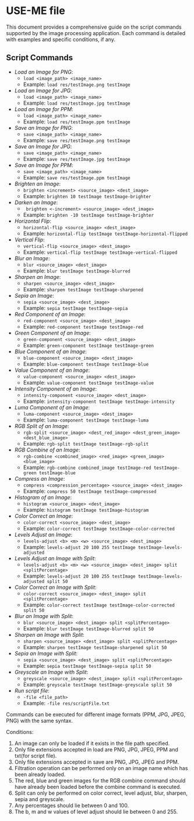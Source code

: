 # USE-ME file

This document provides a comprehensive guide on the script commands supported by the image
processing application. Each command is detailed with examples and specific conditions, if any.

## Script Commands

- *Load an Image for PNG*:
    - `load <image_path> <image_name>`
    - Example: `load res/testImage.png testImage`
- *Load an Image for JPG*:
    - `load <image_path> <image_name>`
    - Example: `load res/testImage.jpg testImage`
- *Load an Image for PPM*:
    - `load <image_path> <image_name>`
    - Example: `load res/testImage.ppm testImage`
- *Save an Image for PNG*:
    - `save <image_path> <image_name>`
    - Example: `save res/testImage.png testImage`
- *Save an Image for JPG*:
    - `save <image_path> <image_name>`
    - Example: `save res/testImage.jpg testImage`
- *Save an Image for PPM*:
    - `save <image_path> <image_name>`
    - Example: `save res/testImage.ppm testImage`
- *Brighten an Image*:
    - `brighten <increment> <source_image> <dest_image>`
    - Example: `brighten 10 testImage testImage-brighter`
- *Darken an Image*:
    - ` brighten <-increment> <source_image> <dest_image>`
    - Example: `brighten -10 testImage testImage-brighter`
- *Horizontal Flip*:
    - `horizontal-flip <source_image> <dest_image>`
    - Example: `horizontal-flip testImage testImage-horizontal-flipped`
- *Vertical Flip*:
    - `vertical-flip <source_image> <dest_image>`
    - Example: `vertical-flip testImage testImage-vertical-flipped`
- *Blur an Image*:
    - `blur <source_image> <dest_image>`
    - Example: `blur testImage testImage-blurred`
- *Sharpen an Image*:
    - `sharpen <source_image> <dest_image>`
    - Example: `sharpen testImage testImage-sharpened`
- *Sepia an Image*:
    - `sepia <source_image> <dest_image>`
    - Example: `sepia testImage testImage-sepia`
- *Red Component of an Image*:
    - `red-component <source_image> <dest_image>`
    - Example: `red-component testImage testImage-red`
- *Green Component of an Image*:
    - `green-component <source_image> <dest_image>`
    - Example: `green-component testImage testImage-green` 
- *Blue Component of an Image*:
    - `blue-component <source_image> <dest_image>`
    - Example: `blue-component testImage testImage-blue`
- *Value Component of an Image*:
    - `value-component <source_image> <dest_image>`
    - Example: `value-component testImage testImage-value`
- *Intensity Component of an Image*:
    - `intensity-component <source_image> <dest_image>`
    - Example: `intensity-component testImage testImage-intensity`
- *Luma Component of an Image*:
    - `luma-component <source_image> <dest_image>`
    - Example: `luma-component testImage testImage-luma`
- *RGB Split of an Image*:
    - `rgb-split <source_image> <dest_red_image> <dest_green_image> <dest_blue_image>`
    - Example: `rgb-split testImage testImage-rgb-split`
- *RGB Combine of an Image*:
    - `rgb-combine <combined_image> <red_image> <green_image> <blue_image>`
    - Example: `rgb-combine combined_image testImage-red testImage-green testImage-blue`
- *Compress an Image*:
    - `compress <compression_percentage> <source_image> <dest_image>`
    - Example: `compress 50 testImage testImage-compressed`
- *Histogram of an Image*:
    - `histogram <source_image> <dest_image>`
    - Example: `histogram testImage testImage-histogram`
- *Color Correct an Image*:
    - `color-correct <source_image> <dest_image>`
    - Example: `color-correct testImage testImage-color-corrected`
- *Levels Adjust an Image*:
   - `levels-adjust <b> <m> <w> <source_image> <dest_image>`
   - Example: `levels-adjust 20 100 255 testImage testImage-levels-adjusted`
- *Levels Adjust an Image with Split*:
   - `levels-adjust <b> <m> <w> <source_image> <dest_image> split <splitPercentage>`
   - Example: `levels-adjust 20 100 255 testImage testImage-levels-adjusted split 50`
- *Color Correct an Image with Split*:
   - `color-correct <source_image> <dest_image> split <splitPercentage>`
   - Example: `color-correct testImage testImage-color-corrected split 50`
- *Blur an Image with Split*:
   - `blur <source_image> <dest_image> split <splitPercentage>`
   - Example: `blur testImage testImage-blurred split 50`
- *Sharpen an Image with Split*:
   - `sharpen <source_image> <dest_image> split <splitPercentage>`
   - Example: `sharpen testImage testImage-sharpened split 50`
- *Sepia an Image with Split*:
   - `sepia <source_image> <dest_image> split <splitPercentage>`
   - Example: `sepia testImage testImage-sepia split 50`
- *Greyscale an Image with Split*:
   - `greyscale <source_image> <dest_image> split <splitPercentage>`
   - Example: `greyscale testImage testImage-greyscale split 50`
- *Run script file*:
   - `-file <file_path>`
   - Example: `-file res/scriptFile.txt`

Commands can be executed for different image formats (PPM, JPG, JPEG, PNG) with the same syntax.

Conditions:
1. An image can only be loaded if it exists in the file path specified.
2. Only file extensions accepted in load are PNG, JPG, JPEG, PPM and txt(for script file). 
3. Only file extensions accepted in save are PNG, JPG, JPEG and PPM.
4. Filtration operation can be performed only on an image name which has been already loaded.
5. The red, blue and green images for the RGB combine command should have already been loaded 
   before the combine command is executed.
6. Split can only be performed on color correct, level adjust, blur, sharpen, sepia and greyscale.
7. Any percentages should lie between 0 and 100.
8. The b, m and w values of level adjust should lie between 0 and 255.
